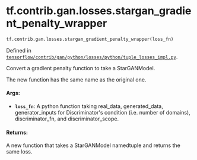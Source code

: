 <div itemscope itemtype="http://developers.google.com/ReferenceObject">
<meta itemprop="name" content="tf.contrib.gan.losses.stargan_gradient_penalty_wrapper" />
<meta itemprop="path" content="Stable" />
</div>

# tf.contrib.gan.losses.stargan_gradient_penalty_wrapper

``` python
tf.contrib.gan.losses.stargan_gradient_penalty_wrapper(loss_fn)
```



Defined in [`tensorflow/contrib/gan/python/losses/python/tuple_losses_impl.py`](/code/stable/tensorflow/contrib/gan/python/losses/python/tuple_losses_impl.py).

Convert a gradient penalty function to take a StarGANModel.

The new function has the same name as the original one.

#### Args:

* <b>`loss_fn`</b>: A python function taking real_data, generated_data,
    generator_inputs for Discriminator's condition (i.e. number of domains),
    discriminator_fn, and discriminator_scope.


#### Returns:

A new function that takes a StarGANModel namedtuple and returns the same
loss.